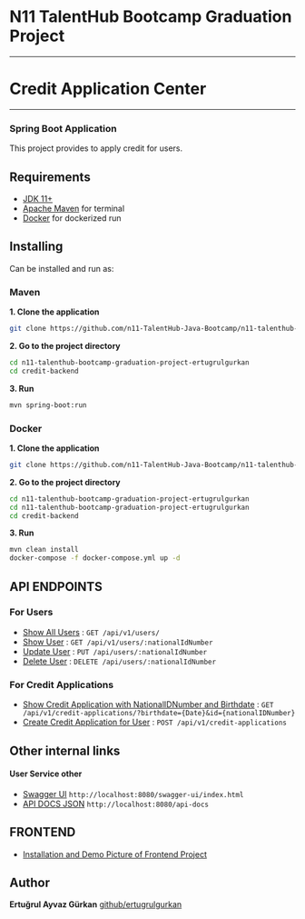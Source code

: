 # N11 TalentHub Bootcamp Graduation Project
___
# Credit Application Center
___
### Spring Boot Application

This project provides to apply credit for users.

## Requirements

* [JDK 11+](https://www.oracle.com/java/technologies/javase-downloads.html)
* [Apache Maven](https://maven.apache.org/download.cgi) for terminal
* [Docker](https://www.docker.com/) for dockerized run

## Installing
Can be installed and run as:
### Maven
**1. Clone the application**

```bash
git clone https://github.com/n11-TalentHub-Java-Bootcamp/n11-talenthub-bootcamp-graduation-project-ertugrulgurkan.git
```
**2. Go to the project directory**
```bash
cd n11-talenthub-bootcamp-graduation-project-ertugrulgurkan
cd credit-backend
```
**3. Run**
```bash
mvn spring-boot:run
```
### Docker
**1. Clone the application**

```bash
git clone https://github.com/n11-TalentHub-Java-Bootcamp/n11-talenthub-bootcamp-graduation-project-ertugrulgurkan.git
```
**2. Go to the project directory**
```bash
cd n11-talenthub-bootcamp-graduation-project-ertugrulgurkan
cd n11-talenthub-bootcamp-graduation-project-ertugrulgurkan
cd credit-backend
```
**3. Run**
```bash
mvn clean install
docker-compose -f docker-compose.yml up -d
```


## API ENDPOINTS

### For Users

* [Show All Users](docs/api/users/show-users.md) : `GET /api/v1/users/`
* [Show User](docs/api/users/show-user.md) : `GET /api/v1/users/:nationalIdNumber`
* [Update User](docs/api/users/update-user.md) : `PUT /api/users/:nationalIdNumber`
* [Delete User](docs/api/users/delete-user.md) : `DELETE /api/users/:nationalIdNumber`

### For Credit Applications

* [Show Credit Application with NationalIDNumber and Birthdate](docs/api/credits/find-credit-applications-of-user.md) : `GET /api/v1/credit-applications/?birthdate={Date}&id={nationalIDNumber}`
* [Create Credit Application for User](docs/api/credits/create-credit-application.md) : `POST /api/v1/credit-applications`

## Other internal links
#### User Service other
* [Swagger UI](http://localhost:8080/swagger-ui/index.html) `http://localhost:8080/swagger-ui/index.html`
* [API DOCS JSON](http://localhost:8080/swagger-ui/index.html) `http://localhost:8080/api-docs`


## FRONTEND
* [Installation and Demo Picture of Frontend Project](credit-frontend/README.md)


## Author
**Ertuğrul Ayvaz Gürkan**
[github/ertugrulgurkan](https://github.com/ertugrulgurkan)